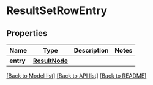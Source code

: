 # ResultSetRowEntry

## Properties
Name | Type | Description | Notes
------------ | ------------- | ------------- | -------------
**entry** | [**ResultNode**](ResultNode.md) |  | 

[[Back to Model list]](../README.md#documentation-for-models) [[Back to API list]](../README.md#documentation-for-api-endpoints) [[Back to README]](../README.md)

